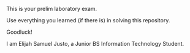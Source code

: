 This is your prelim laboratory exam.

Use everything you learned (if there is) in solving this repository.

Goodluck!

I am Elijah Samuel Justo, a Junior BS Information Technology Student.
